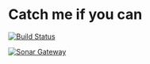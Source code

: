 # Catch me if you can

[![Build Status](https://travis-ci.org/hnuttin/libgdx-cmiyc.svg?branch=master)](https://travis-ci.org/hnuttin/libgdx-cmiyc)

[![Sonar Gateway](https://sonarcloud.io/api/project_badges/measure?project=cmiyc&metric=alert_status)](https://sonarcloud.io/dashboard?id=cmiyce)
